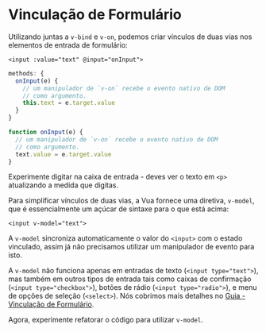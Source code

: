 # Vinculação de Formulário

Utilizando juntas a `v-bind` e `v-on`, podemos criar vínculos de duas vias nos elementos de entrada de formulário:

```vue-html
<input :value="text" @input="onInput">
```

<div class="options-api">

```js
methods: {
  onInput(e) {
    // um manipulador de `v-on` recebe o evento nativo de DOM
    // como argumento.
    this.text = e.target.value
  }
}
```

</div>

<div class="composition-api">

```js
function onInput(e) {
  // um manipulador de `v-on` recebe o evento nativo de DOM
  // como argumento.
  text.value = e.target.value
}
```

</div>

Experimente digitar na caixa de entrada - deves ver o texto em `<p>` atualizando a medida que digitas.

Para simplificar vínculos de duas vias, a Vua fornece uma diretiva, `v-model`, que é essencialmente um açúcar de sintaxe para o que está acima:

```vue-html
<input v-model="text">
```

A `v-model` sincroniza automaticamente o valor do `<input>` com o estado vinculado, assim já não precisamos utilizar um manipulador de evento para isto.

A `v-model` não funciona apenas em entradas de texto (`<input type="text">`), mas também em outros tipos de entrada tais como caixas de confirmação (`<input type="checkbox">`), botões de rádio (`<input type="radio">`), e menu de opções de seleção (`<select>`). Nós cobrimos mais detalhes no <a target="_blank" href="/guide/essentials/forms.html">Guia - Vinculação de Formulário</a>.

Agora, experimente refatorar o código para utilizar `v-model`.
